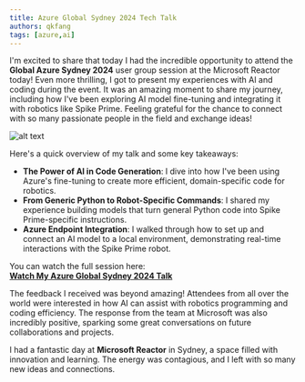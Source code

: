 ```yaml
---
title: Azure Global Sydney 2024 Tech Talk
authors: qkfang
tags: [azure,ai]
---
```


I'm excited to share that today I had the incredible opportunity to attend the **Global Azure Sydney 2024** user group session at the Microsoft Reactor today! Even more thrilling, I got to present my experiences with AI and coding during the event. It was an amazing moment to share my journey, including how I've been exploring AI model fine-tuning and integrating it with robotics like Spike Prime. Feeling grateful for the chance to connect with so many passionate people in the field and exchange ideas!

![alt text](/imgblog/global-azure-sydney-2024.png)

Here's a quick overview of my talk and some key takeaways:

- **The Power of AI in Code Generation**: I dive into how I've been using Azure's fine-tuning to create more efficient, domain-specific code for robotics.
- **From Generic Python to Robot-Specific Commands**: I shared my experience building models that turn general Python code into Spike Prime-specific instructions.
- **Azure Endpoint Integration**: I walked through how to set up and connect an AI model to a local environment, demonstrating real-time interactions with the Spike Prime robot.

You can watch the full session here:  
[**Watch My Azure Global Sydney 2024 Talk**](https://www.youtube.com/watch?v=x_m60Aq3WQQ&list=PLOtGH2i44gAJSADlyKtXNmoYT1W-JNTWS&index=5&t=2501s)  

The feedback I received was beyond amazing! Attendees from all over the world were interested in how AI can assist with robotics programming and coding efficiency. The response from the team at Microsoft was also incredibly positive, sparking some great conversations on future collaborations and projects.

I had a fantastic day at **Microsoft Reactor** in Sydney, a space filled with innovation and learning. The energy was contagious, and I left with so many new ideas and connections.

